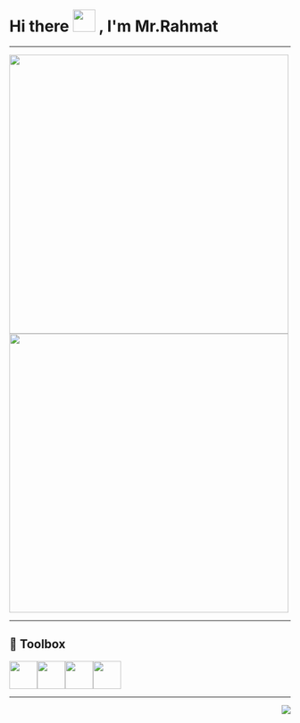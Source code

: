 # Hi there <img width="40px" height="40px" src="https://media.tenor.com/images/3b388fe03da271d2674faf85eb7c3fcd/tenor.gif" /> , I'm Mr.Rahmat
---

<img  width="500px" src="https://github-readme-stats.vercel.app/api?username=MrRahmat&count_private=true&show_icons=false&hide_border=true"> <img width="500px" src="https://github-readme-stats.anuraghazra1.vercel.app/api/top-langs/?username=MrRahmat&count_private=true&layout=compact&hide=makefile,shell&hide_title=true&hide_border=true" />
</a>

---

## 🧰 Toolbox 

<img src="https://media3.giphy.com/media/ln7z2eWriiQAllfVcn/200w.webp" width="50"><img src="https://i.giphy.com/media/LMt9638dO8dftAjtco/200.webp"   width="50"><img src="https://i.giphy.com/media/eNAsjO55tPbgaor7ma/200w.webp" width="50"><img src="https://i.giphy.com/media/IdyAQJVN2kVPNUrojM/200.webp" width="50">

---

<!-- <img align="right" alt="GIF" height="170px" src="https://media.giphy.com/media/J5B1Y8QZnzXXbLQIBu/giphy.gif" />

### Spotify Playing 🎧

[![Spotify](https://novatorem.bgstatic.vercel.app/api/spotify)](https://open.spotify.com/user/987iasme2cd13qn87wxrmk46l)

---
 -->
<img align="right" src="http://estruyf-github.azurewebsites.net/api/VisitorHit?user=Bgstatic&repo=Bgstatic&countColorcountColor&countColor=%237B1E7B"/>

<!--
**MrRahmat/MrRahmat** is a ✨ _special_ ✨ repository because its `README.md` (this file) appears on your GitHub profile.

Here are some ideas to get you started:

- 🔭 I’m currently working on ...
- 🌱 I’m currently learning ...
- 👯 I’m looking to collaborate on ...
- 🤔 I’m looking for help with ...
- 💬 Ask me about ...
- 📫 How to reach me: ...
- 😄 Pronouns: ...
- ⚡ Fun fact: ...
-->


